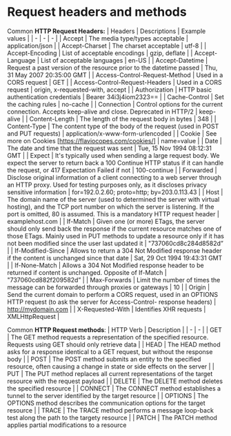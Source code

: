# Request headers and methods

Common **HTTP Request Headers:**
| Headers | Descriptions | Example values |
| - | - | - |
| Accept | The media type/types acceptable | application/json |
| Accept-Charset | The charset acceptable | utf-8 |
| Accept-Encoding | List of acceptable encodings | gzip, deflate | 
| Accept-Language | List of acceptable languages | en-US |
| Accept-Datetime | Request a past version of the resource prior to the datetime passed | Thu, 31 May 2007 20:35:00 GMT |
| Access-Control-Request-Method | Used in a CORS request | GET |
| Access-Control-Request-Headers | Used in a CORS request | origin, x-requested-with, accept |
| Authorization | HTTP basic authentication credentials | Bearer 34i3j4iom2323== |
| Cache-Control | Set the caching rules | no-cache |
| Connection | Control options for the current connection. Accepts keep-alive and close. Deprecated in HTTP/2 | keep-alive |
| Content-Length | The length of the request body in bytes | 348 |
| Content-Type | The content type of the body of the request (used in POST and PUT requests) | application/x-www-form-urlencoded |
| Cookie | See more on Cookies [https://flaviocopes.com/cookies/] | name=value |
| Date | The date and time that the request was sent | Tue, 15 Nov 1994 08:12:31 GMT |
| Expect | It's typically used when sending a large request body. We expect the server to return back a 100 Continue HTTP status if it can handle the request, or 417 Expectation Failed if not | 100-continue |
| Forwarded | Disclose original information of a client connecting to a web server through an HTTP proxy. Used for testing purposes only, as it discloses privacy sensitive information | for=192.0.2.60; proto=http; by=203.0.113.43 |
| Host | The domain name of the server (used to determined the server with virtual hosting), and the TCP port number on which the server is listening. If the port is omitted, 80 is assumed. This is a mandatory HTTP request header | examplehost.com |
| If-Match | Given one (or more) ETags, the server should only send back the response if the current resource matches one of those ETags. Mainly used in PUT methods to update a resource only if it has not been modified since the user last updated it | "737060cd8c284d8582d” |
| If-Modified-Since | Allows to return a 304 Not Modified response header if the content is unchanged since that date | Sat, 29 Oct 1994 19:43:31 GMT |
| If-None-Match | Allows a 304 Not Modified response header to be returned if content is unchanged. Opposite of If-Match | "737060cd882f209582d” |
| Max-Forwards | Limit the number of times the message can be forwarded through proxies or gateways | 10 | 
| Origin | Send the current domain to perform a CORS request, used in an OPTIONS HTTP request (to ask the server for Access-Control- response headers) | http://mydomain.com |
| X-Requested-With | Identifies XHR requests | XMLHttpRequest | 

Common **HTTP Request methods**:
| HTTP Verb | Description |
| - | - |
| GET | The GET method requests a representation of the specified resource. Requests using GET should only retrieve data |
| HEAD | The HEAD method asks for a response identical to a GET request, but without the response body |
| POST | The POST method submits an entity to the specified resource, often causing a change in state or side effects on the server |
| PUT | The PUT method replaces all current representations of the target resource with the request payload | 
| DELETE | The DELETE method deletes the specified resource |
| CONNECT | The CONNECT method establishes a tunnel to the server identified by the target resource |
| OPTIONS | The OPTIONS method describes the communication options for the target resource |
| TRACE | The TRACE method performs a message loop-back test along the path to the targety resource |
| PATCH | The PATCH method applies partial modifications to a resource